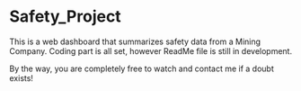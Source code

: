 # Safety_Project

This is a web dashboard that summarizes safety data from a Mining Company. Coding part is all set, however ReadMe file is still in development. 

By the way, you are completely free to watch and contact me if a doubt exists!

